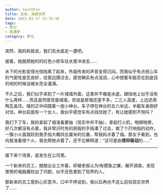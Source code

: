 ```yaml
---
author: SouthFox
title: 出发，海底世界
date: 2021-03-27 15:35:16
tags: 
- 梦记
- 普通梦
category: 梦记
---
```


突然，我妈和我说，我们去水底走一遭吧。

<!-- more -->

接着，她就把她的的红色小轿车往水里冲进去……

水下的光影变得光怪陆离了起来，外面传来的声音变得沉闷。而我似乎有点担心车的气密性是否良好，往窗边摸过去，感觉确实有点湿润，心中想着车能否在到底目的地的时候没被水完全灌满。

不久之后，我们似乎来到了一片城墙外面，这里并不像是水底，跟陆地上似乎没有什么两样……而且虽然感觉是城墙，但说是房墙还差不多，二三人高度，上边还用陶瓦盖住。墙的正中间摆着一座小神台，车子停在神台的五六米远，半截车身刚好对住。神台前面有一个女人，我似乎感觉车有点挡住她了，有让她感到不悦吗？

我们下了车，我妈拿起了烟准备要抽（现实中并不抽），拿起打火机，啪擦啪擦，好几次都没有点着，我非常识时务的把我的手指凑了过去，做了个打响指的动作，一簇小火苗就跃到我手指大概四五厘米的位置，帮我妈点着了烟。那女子看到，也向我准备借个火，我也帮她点着了，还不忘解释道：“这可是由**信仰驱动**的……”

------

接下来个场景，是发生在公司里。

一个新来的员工，兢兢业业工作着，却被老板认为i有摸鱼之嫌，展开调查。发现使用的电脑魔纹出了问题，似乎还危害到了现界的人。

那新来的员工感到心灰意冷，口中不停说到，我以后再也不这么前往现实世界了……